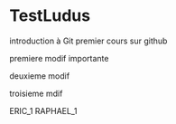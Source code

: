# TestLudus
introduction à Git
premier cours sur github

premiere modif importante

deuxieme modif

troisieme mdif

ERIC_1
RAPHAEL_1

